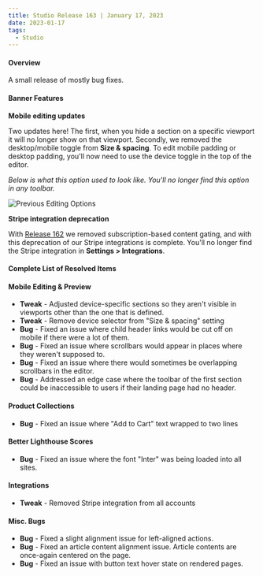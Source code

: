```yaml
---
title: Studio Release 163 | January 17, 2023
date: 2023-01-17
tags:
  - Studio
---
```


#### Overview

A small release of mostly bug fixes.

#### Banner Features

**Mobile editing updates**

Two updates here! The first, when you hide a section on a specific viewport it will no longer show on that viewport.
Secondly, we removed the desktop/mobile toggle from **Size & spacing**. To edit mobile padding or desktop padding,
you'll
now need to use the device toggle in the top of the editor.

*Below is what this option used to look like. You'll no longer find this option in any toolbar.*

![Previous Editing Options](/assets/studio/11568092306839.png)

**Stripe integration deprecation**

With [Release 162](https://support.unstack.com/hc/en-us/articles/11409394257303) we removed subscription-based content
gating, and with this deprecation of our Stripe integrations is complete. You'll no longer find the Stripe integration
in **Settings > Integrations**.

#### Complete List of Resolved Items

#### Mobile Editing & Preview

* **Tweak** - Adjusted device-specific sections so they aren't visible in viewports other than the one that is defined.
* **Tweak** - Remove device selector from "Size & spacing" setting
* **Bug** - Fixed an issue where child header links would be cut off on mobile if there were a lot of them.
* **Bug** - Fixed an issue where scrollbars would appear in places where they weren't supposed to.
* **Bug** - Fixed an issue where there would sometimes be overlapping scrollbars in the editor.
* **Bug** - Addressed an edge case where the toolbar of the first section could be inaccessible to users if their
  landing page had no header.

#### Product Collections

* **Bug** - Fixed an issue where "Add to Cart" text wrapped to two lines

#### Better Lighthouse Scores

* **Bug** - Fixed an issue where the font "Inter" was being loaded into all sites.

#### Integrations

* **Tweak** - Removed Stripe integration from all accounts

#### Misc. Bugs

* **Bug** - Fixed a slight alignment issue for left-aligned actions.
* **Bug** - Fixed an article content alignment issue. Article contents are once-again centered on the page.
* **Bug** - Fixed an issue with button text hover state on rendered pages.
